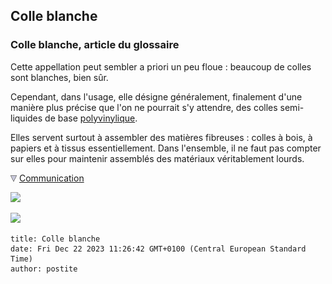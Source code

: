 ## Colle blanche
### Colle blanche, article du glossaire
 Cette appellation peut sembler a priori un peu floue : beaucoup de colles sont blanches, bien sûr.

Cependant, dans l'usage, elle désigne généralement, finalement d'une manière plus précise que l'on ne pourrait s'y attendre, des colles semi-liquides de base [polyvinylique](polyvinyle.html).

Elles servent surtout à assembler des matières fibreuses : colles à bois, à papiers et à tissus essentiellement. Dans l'ensemble, il ne faut pas compter sur elles pour maintenir assemblés des matériaux véritablement lourds.



![](images/flechebas.gif) [Communication](http://www.artrealite.com/annonceurs.htm) 

[![](https://cbonvin.fr/sites/regie.artrealite.com/visuels/campagne1.png)](index-2.html#20131014)

![](https://cbonvin.fr/sites/regie.artrealite.com/visuels/campagne2.png)
```
title: Colle blanche
date: Fri Dec 22 2023 11:26:42 GMT+0100 (Central European Standard Time)
author: postite
```
